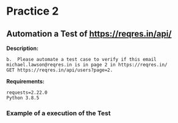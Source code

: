 # Practice 2
## Automation a Test of https://reqres.in/api/
**Description:**
```
b.	Please automate a test case to verify if this email michael.lawson@reqres.in is in page 2 in https://reqres.in/
GET https://reqres.in/api/users?page=2.
```


**Requirements:**
```
requests=2.22.0 
Python 3.8.5
```

### Example of a execution of the Test

